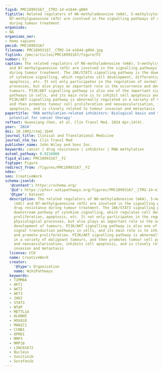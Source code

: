 ```yaml
---
figid: PMC10993167__CTM2-14-e1644-g004
figtitle: Related regulators of N6‐methyladenosine (m6A), 5‐methylcytosine (m5C) and
  N7‐methylguanosine (m7G) are involved in the signalling pathways of drug resistance
  during tumour treatment
organisms:
- NA
organisms_ner:
- Homo sapiens
pmcid: PMC10993167
filename: PMC10993167__CTM2-14-e1644-g004.jpg
figlink: /pmc/articles/PMC10993167/figure/F2
number: F2
caption: The related regulators of N6‐methyladenosine (m6A), 5‐methylcytosine (m5C)
  and N7‐methylguanosine (m7G) are involved in the signalling pathways of drug resistance
  during tumour treatment. The JAK/STAT3 signalling pathway is the downstream pathway
  of cytokine signalling, which regulates cell development, differentiation, proliferation,
  apoptosis, etc. It not only participates in the regulation of normal physiological
  processes, but also plays an important role in the occurrence and development of
  tumours. PI3K/AKT signalling pathway is also one of the important signal transduction
  pathways in cells, and its main role is to inhibit cell apoptosis and promote proliferation.
  PI3K/AKT signalling pathway is abnormally regulated in a variety of malignant tumours,
  and then promotes tumour cell proliferation and neovascularisation, inhibits cell
  apoptosis, and is closely related to tumour invasion and metastasis
papertitle: 'RNA methylation‐related inhibitors: Biological basis and therapeutic
  potential for cancer therapy'
reftext: Huanxiang Chen, et al. Clin Transl Med. 2024 Apr;14(4).
year: '2024'
doi: 10.1002/ctm2.1644
journal_title: Clinical and Translational Medicine
journal_nlm_ta: Clin Transl Med
publisher_name: John Wiley and Sons Inc.
keywords: cancer | drug resistance | inhibitor | RNA methylation
automl_pathway: 0.9216068
figid_alias: PMC10993167__F2
figtype: Figure
redirect_from: /figures/PMC10993167__F2
ndex: ''
seo: CreativeWork
schema-jsonld:
  '@context': https://schema.org/
  '@id': https://pfocr.wikipathways.org/figures/PMC10993167__CTM2-14-e1644-g004.html
  '@type': Dataset
  description: The related regulators of N6‐methyladenosine (m6A), 5‐methylcytosine
    (m5C) and N7‐methylguanosine (m7G) are involved in the signalling pathways of
    drug resistance during tumour treatment. The JAK/STAT3 signalling pathway is the
    downstream pathway of cytokine signalling, which regulates cell development, differentiation,
    proliferation, apoptosis, etc. It not only participates in the regulation of normal
    physiological processes, but also plays an important role in the occurrence and
    development of tumours. PI3K/AKT signalling pathway is also one of the important
    signal transduction pathways in cells, and its main role is to inhibit cell apoptosis
    and promote proliferation. PI3K/AKT signalling pathway is abnormally regulated
    in a variety of malignant tumours, and then promotes tumour cell proliferation
    and neovascularisation, inhibits cell apoptosis, and is closely related to tumour
    invasion and metastasis
  license: CC0
  name: CreativeWork
  creator:
    '@type': Organization
    name: WikiPathways
  keywords:
  - TIMM8A
  - AKT1
  - AKT2
  - AKT3
  - JAK2
  - STAT3
  - WTAP
  - METTL14
  - ALKBH5
  - HOXA10
  - MAN2C1
  - CCNB1
  - OPRD1
  - MMP3
  - MMP10
  - LINC01672
  - Nucleus
  - Sunitinib
  - Sorafenib
---
```

